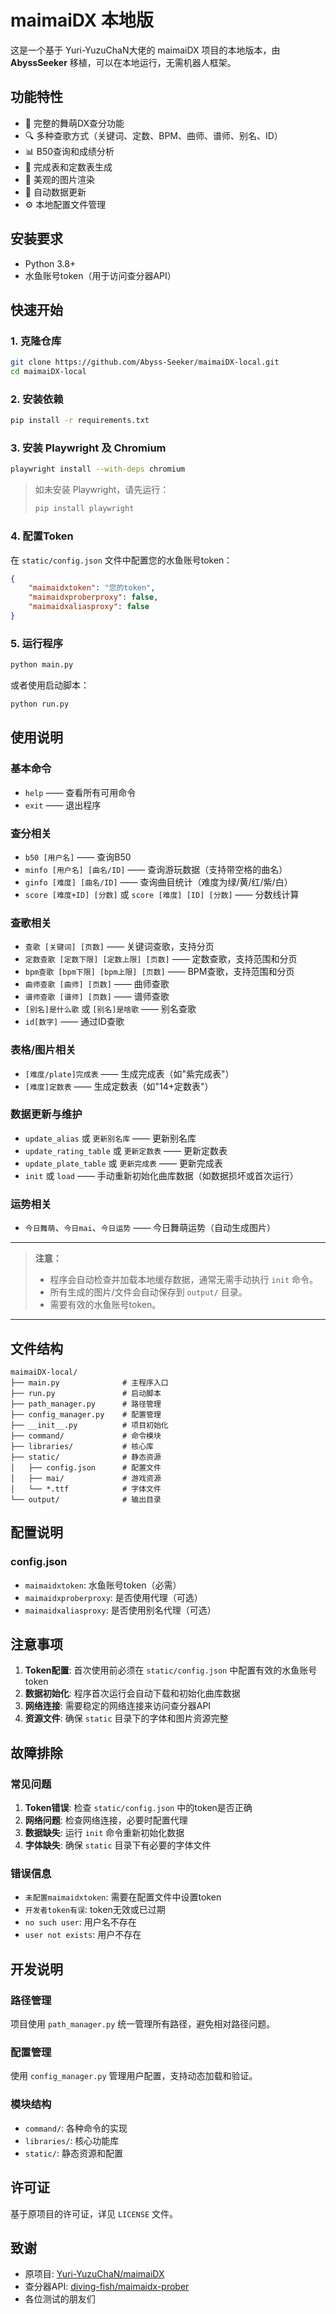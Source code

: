 
# maimaiDX 本地版

这是一个基于 Yuri-YuzuChaN大佬的 maimaiDX 项目的本地版本，由 **AbyssSeeker** 移植，可以在本地运行，无需机器人框架。

## 功能特性

- 🎵 完整的舞萌DX查分功能
- 🔍 多种查歌方式（关键词、定数、BPM、曲师、谱师、别名、ID）
- 📊 B50查询和成绩分析
- 🎯 完成表和定数表生成
- 🎨 美观的图片渲染
- 🔄 自动数据更新
- ⚙️ 本地配置文件管理

## 安装要求

- Python 3.8+
- 水鱼账号token（用于访问查分器API）

## 快速开始

### 1. 克隆仓库

```bash
git clone https://github.com/Abyss-Seeker/maimaiDX-local.git
cd maimaiDX-local
```

### 2. 安装依赖

```bash
pip install -r requirements.txt
```

### 3. 安装 Playwright 及 Chromium

```bash
playwright install --with-deps chromium
```

> 如未安装 Playwright，请先运行：
>
> ```bash
> pip install playwright
> ```

### 4. 配置Token

在 `static/config.json` 文件中配置您的水鱼账号token：

```json
{
    "maimaidxtoken": "您的token",
    "maimaidxproberproxy": false,
    "maimaidxaliasproxy": false
}
```

### 5. 运行程序

```bash
python main.py
```

或者使用启动脚本：

```bash
python run.py
```

## 使用说明

### 基本命令

- `help` —— 查看所有可用命令
- `exit` —— 退出程序

### 查分相关

- `b50 [用户名]` —— 查询B50
- `minfo [用户名] [曲名/ID]` —— 查询游玩数据（支持带空格的曲名）
- `ginfo [难度] [曲名/ID]` —— 查询曲目统计（难度为绿/黄/红/紫/白）
- `score [难度+ID] [分数]` 或 `score [难度] [ID] [分数]` —— 分数线计算

### 查歌相关

- `查歌 [关键词] [页数]` —— 关键词查歌，支持分页
- `定数查歌 [定数下限] [定数上限] [页数]` —— 定数查歌，支持范围和分页
- `bpm查歌 [bpm下限] [bpm上限] [页数]` —— BPM查歌，支持范围和分页
- `曲师查歌 [曲师] [页数]` —— 曲师查歌
- `谱师查歌 [谱师] [页数]` —— 谱师查歌
- `[别名]是什么歌` 或 `[别名]是啥歌` —— 别名查歌
- `id[数字]` —— 通过ID查歌

### 表格/图片相关

- `[难度/plate]完成表` —— 生成完成表（如"紫完成表"）
- `[难度]定数表` —— 生成定数表（如"14+定数表"）

### 数据更新与维护

- `update_alias` 或 `更新别名库` —— 更新别名库
- `update_rating_table` 或 `更新定数表` —— 更新定数表
- `update_plate_table` 或 `更新完成表` —— 更新完成表
- `init` 或 `load` —— 手动重新初始化曲库数据（如数据损坏或首次运行）

### 运势相关

- `今日舞萌`、`今日mai`、`今日运势` —— 今日舞萌运势（自动生成图片）

---

> **注意：**
>
> - 程序会自动检查并加载本地缓存数据，通常无需手动执行 `init` 命令。
> - 所有生成的图片/文件会自动保存到 `output/` 目录。
> - 需要有效的水鱼账号token。

---

## 文件结构

```
maimaiDX-local/
├── main.py              # 主程序入口
├── run.py               # 启动脚本
├── path_manager.py      # 路径管理
├── config_manager.py    # 配置管理
├── __init__.py          # 项目初始化
├── command/             # 命令模块
├── libraries/           # 核心库
├── static/              # 静态资源
│   ├── config.json      # 配置文件
│   ├── mai/             # 游戏资源
│   └── *.ttf            # 字体文件
└── output/              # 输出目录
```

## 配置说明

### config.json

- `maimaidxtoken`: 水鱼账号token（必需）
- `maimaidxproberproxy`: 是否使用代理（可选）
- `maimaidxaliasproxy`: 是否使用别名代理（可选）

## 注意事项

1. **Token配置**: 首次使用前必须在 `static/config.json` 中配置有效的水鱼账号token
2. **数据初始化**: 程序首次运行会自动下载和初始化曲库数据
3. **网络连接**: 需要稳定的网络连接来访问查分器API
4. **资源文件**: 确保 `static` 目录下的字体和图片资源完整

## 故障排除

### 常见问题

1. **Token错误**: 检查 `static/config.json` 中的token是否正确
2. **网络问题**: 检查网络连接，必要时配置代理
3. **数据缺失**: 运行 `init` 命令重新初始化数据
4. **字体缺失**: 确保 `static` 目录下有必要的字体文件

### 错误信息

- `未配置maimaidxtoken`: 需要在配置文件中设置token
- `开发者token有误`: token无效或已过期
- `no such user`: 用户名不存在
- `user not exists`: 用户不存在

## 开发说明

### 路径管理

项目使用 `path_manager.py` 统一管理所有路径，避免相对路径问题。

### 配置管理

使用 `config_manager.py` 管理用户配置，支持动态加载和验证。

### 模块结构

- `command/`: 各种命令的实现
- `libraries/`: 核心功能库
- `static/`: 静态资源和配置

## 许可证

基于原项目的许可证，详见 `LICENSE` 文件。

## 致谢

- 原项目: [Yuri-YuzuChaN/maimaiDX](https://github.com/Yuri-YuzuChaN/maimaiDX)
- 查分器API: [diving-fish/maimaidx-prober](https://github.com/diving-fish/maimaidxprober)
- 各位测试的朋友们
